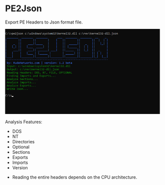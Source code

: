 # PE2Json
Export PE Headers to Json format file.

![PE2Json](https://github.com/proxytype/PE2Json/blob/main/pe2json.PNG)

Analysis Features:

- DOS
- NT
- Directories
- Optional
- Sections
- Exports
- Imports
- Version

* Reading the entire headers depends on the CPU architecture.
